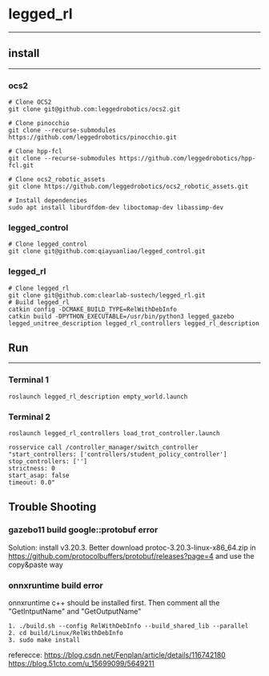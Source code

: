 # legged_rl

---

## install

---

### ocs2

```
# Clone OCS2
git clone git@github.com:leggedrobotics/ocs2.git

# Clone pinocchio
git clone --recurse-submodules https://github.com/leggedrobotics/pinocchio.git

# Clone hpp-fcl
git clone --recurse-submodules https://github.com/leggedrobotics/hpp-fcl.git

# Clone ocs2_robotic_assets
git clone https://github.com/leggedrobotics/ocs2_robotic_assets.git

# Install dependencies
sudo apt install liburdfdom-dev liboctomap-dev libassimp-dev
```

### legged_control

```
# Clone legged_control
git clone git@github.com:qiayuanliao/legged_control.git
```

### legged_rl

```
# Clone legged_rl
git clone git@github.com:clearlab-sustech/legged_rl.git
# Build legged_rl
catkin config -DCMAKE_BUILD_TYPE=RelWithDebInfo
catkin build -DPYTHON_EXECUTABLE=/usr/bin/python3 legged_gazebo legged_unitree_description legged_rl_controllers legged_rl_description
```

## Run

---

### Terminal 1

```
roslaunch legged_rl_description empty_world.launch
```

### Terminal 2

```
roslaunch legged_rl_controllers load_trot_controller.launch
```

```
rosservice call /controller_manager/switch_controller "start_controllers: ['controllers/student_policy_controller']                   
stop_controllers: ['']
strictness: 0
start_asap: false
timeout: 0.0" 
```

## Trouble Shooting
### gazebo11 build google::protobuf error
Solution: install v3.20.3. Better download protoc-3.20.3-linux-x86_64.zip in  https://github.com/protocolbuffers/protobuf/releases?page=4 and use the copy&paste way

### onnxruntime build error
onnxruntime c++ should be installed first. Then comment all the "GetIntputName" and "GetOutputName"
```
1. ./build.sh --config RelWithDebInfo --build_shared_lib --parallel
2. cd build/Linux/RelWithDebInfo
3. sudo make install
```
referecce:
https://blog.csdn.net/Fenplan/article/details/116742180
https://blog.51cto.com/u_15699099/5649211





